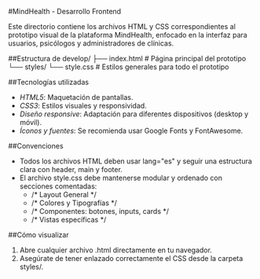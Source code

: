 #MindHealth - Desarrollo Frontend

Este directorio contiene los archivos HTML y CSS correspondientes al prototipo visual de la plataforma MindHealth, enfocado en la interfaz para usuarios, psicólogos y administradores de clínicas. 

##Estructura de develop/
├── index.html # Página principal del prototipo
└── styles/
└── style.css # Estilos generales para todo el prototipo

##Tecnologías utilizadas
- *HTML5*: Maquetación de pantallas.
- *CSS3*: Estilos visuales y responsividad.
- *Diseño responsive*: Adaptación para diferentes dispositivos (desktop y móvil).
- *Íconos y fuentes*: Se recomienda usar Google Fonts y FontAwesome.

##Convenciones

- Todos los archivos HTML deben usar lang="es" y seguir una estructura clara con header, main y footer.
- El archivo style.css debe mantenerse modular y ordenado con secciones comentadas:
  - /* Layout General */
  - /* Colores y Tipografías */
  - /* Componentes: botones, inputs, cards */
  - /* Vistas específicas */

##Cómo visualizar

1. Abre cualquier archivo .html directamente en tu navegador.
2. Asegúrate de tener enlazado correctamente el CSS desde la carpeta styles/.
